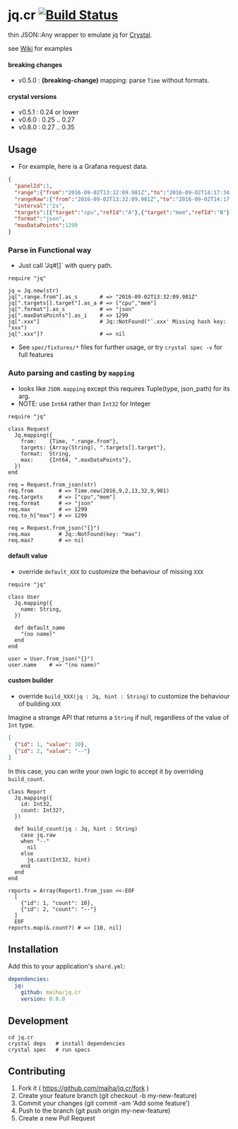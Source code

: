 # jq.cr [![Build Status](https://travis-ci.org/maiha/jq.cr.svg?branch=master)](https://travis-ci.org/maiha/jq.cr)

thin JSON::Any wrapper to emulate jq for [Crystal](http://crystal-lang.org/).

see [Wiki](https://github.com/maiha/jq.cr/wiki) for examples

#### breaking changes
- v0.5.0 : **(breaking-change)** mapping: parse `Time` without formats.

#### crystal versions
- v0.5.1 : 0.24 or lower
- v0.6.0 : 0.25 .. 0.27
- v0.8.0 : 0.27 .. 0.35

## Usage

- For example, here is a Grafana request data.

```json
{
  "panelId":1,
  "range":{"from":"2016-09-02T13:32:09.981Z","to":"2016-09-02T14:17:34.306Z"},
  "rangeRaw":{"from":"2016-09-02T13:32:09.981Z","to":"2016-09-02T14:17:34.306Z"},
  "interval":"2s",
  "targets":[{"target":"cpu","refId":"A"},{"target":"mem","refId":"B"}],
  "format":"json",
  "maxDataPoints":1299
}
```

### Parse in Functional way

- Just call 'Jq#[]` with query path.

```crystal
require "jq"

jq = Jq.new(str)
jq[".range.from"].as_s       # => "2016-09-02T13:32:09.981Z"
jq[".targets[].target"].as_a # => ["cpu","mem"]
jq[".format"].as_s           # => "json"
jq[".maxDataPoints"].as_i    # => 1299
jq[".xxx"]                   # Jq::NotFound("`.xxx' Missing hash key: "xxx")
jq[".xxx"]?                  # => nil
```

- See `spec/fixtures/*` files for further usage, or try `crystal spec -v` for full features

### Auto parsing and casting by `mapping`

- looks like `JSON.mapping` except this requires Tuple(type, json_path) for its arg.
- NOTE: use `Int64` rather than `Int32` for Integer

```crystal
require "jq"

class Request
  Jq.mapping({
    from:    {Time, ".range.from"},
    targets: {Array(String), ".targets[].target"},
    format:  String,
    max:     {Int64, ".maxDataPoints"},
  })
end

req = Request.from_json(str)
req.from        # => Time.new(2016,9,2,13,32,9,981)
req.targets     # => ["cpu","mem"]
req.format      # => "json"
req.max         # => 1299
req.to_h["max"] # => 1299

req = Request.from_json("{}")
req.max         # Jq::NotFound(key: "max")
req.max?        # => nil
```

#### default value

- override `default_XXX` to customize the behaviour of missing `XXX`

```crystal
require "jq"

class User
  Jq.mapping({
    name: String,
  })

  def default_name
    "(no name)"
  end
end

user = User.from_json("{}")
user.name    # => "(no name)"
```

#### custom builder

- override `build_XXX(jq : Jq, hint : String)` to customize the behaviour of building `XXX`

Imagine a strange API that returns a `String` if null, regardless of the value of `Int` type.

```json
[
  {"id": 1, "value": 10},
  {"id": 2, "value": "--"}
]
```

In this case, you can write your own logic to accept it by overriding `build_count`.


```crystal
class Report
  Jq.mapping({
    id: Int32,
    count: Int32?,
  })

  def build_count(jq : Jq, hint : String)
    case jq.raw
    when "--"
      nil
    else
      jq.cast(Int32, hint)
    end
  end
end

reports = Array(Report).from_json <<-EOF
  [
    {"id": 1, "count": 10},
    {"id": 2, "count": "--"}
  ]
  EOF
reports.map(&.count?) # => [10, nil]
```

## Installation

Add this to your application's `shard.yml`:

```yaml
dependencies:
  jq:
    github: maiha/jq.cr
    version: 0.8.0
```

## Development

```shell
cd jq.cr
crystal deps   # install dependencies
crystal spec   # run specs
```

## Contributing

1. Fork it ( https://github.com/maiha/jq.cr/fork )
2. Create your feature branch (git checkout -b my-new-feature)
3. Commit your changes (git commit -am 'Add some feature')
4. Push to the branch (git push origin my-new-feature)
5. Create a new Pull Request

